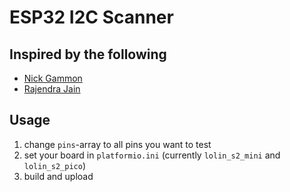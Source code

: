 # ESP32 I2C Scanner

## Inspired by the following
- [Nick Gammon](http://www.gammon.com.au/forum/?id=10896&reply=6#reply6)
- [Rajendra Jain](https://github.com/jainrk/i2c_port_address_scanner)

## Usage

1. change `pins`-array to all pins you want to test
2. set your board in `platformio.ini` (currently `lolin_s2_mini` and `lolin_s2_pico`)
3. build and upload
